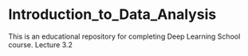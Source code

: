 # Introduction_to_Data_Analysis
This is an educational repository for completing Deep Learning School course. Lecture 3.2
